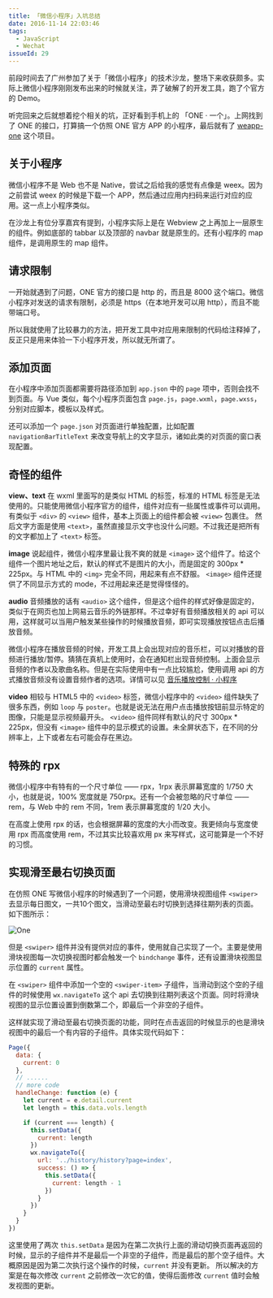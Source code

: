 ```yaml
---
title: 「微信小程序」入坑总结
date: 2016-11-14 22:03:46
tags:
  - JavaScript
  - Wechat
issueId: 29
---
```


前段时间去了广州参加了关于「微信小程序」的技术沙龙，整场下来收获颇多。实际上微信小程序刚刚发布出来的时候就关注，弄了破解了的开发工具，跑了个官方的 Demo。

听完回来之后就想着挖个相关的坑，正好看到手机上的 「ONE · 一个」。上网找到了 ONE 的接口，打算搞一个仿照 ONE 官方 APP 的小程序，最后就有了 [weapp-one](https://github.com/ahonn/weapp-one) 这个项目。

## 关于小程序

微信小程序不是 Web 也不是 Native，尝试之后给我的感觉有点像是 weex。因为之前尝试 weex 的时候是下载一个 APP，然后通过应用内扫码来运行对应的应用。这一点上小程序类似。

在沙龙上有位分享嘉宾有提到，小程序实际上是在 Webview 之上再加上一层原生的组件。例如底部的 tabbar 以及顶部的 navbar 就是原生的。还有小程序的 map 组件，是调用原生的 map 组件。

<!--more-->

## 请求限制

一开始就遇到了问题，ONE 官方的接口是 http 的，而且是 8000 这个端口。微信小程序对发送的请求有限制，必须是 https（在本地开发可以用 http），而且不能带端口号。

所以我就使用了比较暴力的方法，把开发工具中对应用来限制的代码给注释掉了，反正只是用来体验一下小程序开发，所以就无所谓了。

## 添加页面

在小程序中添加页面都需要将路径添加到 `app.json` 中的 `page` 项中，否则会找不到页面。与 Vue 类似，每个小程序页面包含 `page.js`，`page.wxml`，`page.wxss`，分别对应脚本，模板以及样式。

还可以添加一个 `page.json` 对页面进行单独配置，比如配置 `navigationBarTitleText` 来改变导航上的文字显示，诸如此类的对页面的窗口表现配置。

## 奇怪的组件

**view、text**
在 wxml 里面写的是类似 HTML 的标签，标准的 HTML 标签是无法使用的。只能使用微信小程序官方的组件，组件对应有一些属性或事件可以调用。有类似于 `<div>` 的 `<view>` 组件，基本上页面上的组件都会被 `<view>` 包裹住。
然后文字方面是使用 `<text>`，虽然直接显示文字也没什么问题。不过我还是把所有的文字都加上了 `<text>` 标签。

**image**
说起组件，微信小程序里最让我不爽的就是 `<image>` 这个组件了。给这个组件一个图片地址之后，默认的样式不是图片的大小，而是固定的 300px * 225px。与 HTML 中的 `<img>` 完全不同，用起来有点不舒服。
`<image>` 组件还提供了不同显示方式的 mode，不过用起来还是觉得怪怪的。

**audio**
音频播放的话有 `<audio>` 这个组件，但是这个组件的样式好像是固定的，类似于在网页也加上网易云音乐的外链那样。不过幸好有音频播放相关的 api 可以用，这样就可以当用户触发某些操作的时候播放音频，即可实现播放按钮点击后播放音频。

微信小程序在播放音频的时候，开发工具上会出现对应的音乐栏，可以对播放的音频进行播放/暂停。猜猜在真机上使用时，会在通知栏出现音频控制。上面会显示音频的作者以及歌曲名称。但是在实际使用中有一点比较尴尬，使用调用 api 的方式播放音频没有设置音频作者的选项。详情可以见 [音乐播放控制 · 小程序](https://mp.weixin.qq.com/debug/wxadoc/dev/api/media-background-audio.html?t=20161107#wxplaybackgroundaudioobject)

**video**
相较与 HTML5 中的 `<video>` 标签，微信小程序中的 `<video>` 组件缺失了很多东西，例如 `loop` 与 `poster`。也就是说无法在用户点击播放按钮前显示特定的图像，只能是显示视频最开头。
`<video>` 组件同样有默认的尺寸 300px * 225px，但没有 `<image>` 组件中的显示模式的设置。未全屏状态下，在不同的分辨率上，上下或者左右可能会存在黑边。

## 特殊的 rpx
微信小程序中有特有的一个尺寸单位 —— rpx，1rpx 表示屏幕宽度的 1/750 大小，也就是说，100% 宽度就是 750rpx。还有一个会被忽略的尺寸单位 —— rem，与 Web 中的 rem 不同，1rem 表示屏幕宽度的 1/20 大小。

在高度上使用 rpx 的话，也会根据屏幕的宽度的大小而改变。我更倾向与宽度使用 rpx 而高度使用 rem，不过其实比较喜欢用 px 来写样式，这可能算是一个不好的习惯。

## 实现滑至最右切换页面

在仿照 ONE 写微信小程序的时候遇到了一个问题，使用滑块视图组件 `<swiper>` 去显示每日图文，一共10个图文，当滑动至最右时切换到选择往期列表的页面。如下图所示：

![One](//ouv0frko5.bkt.clouddn.com/3qpaf.jpg)

但是 `<swiper>` 组件并没有提供对应的事件，使用就自己实现了一个。主要是使用滑块视图每一次切换视图时都会触发一个 `bindchange` 事件，还有设置滑块视图显示位置的 `current` 属性。

在 `<swiper>` 组件中添加一个空的 `<swiper-item>` 子组件，当滑动到这个空的子组件的时候使用 `wx.navigateTo` 这个 api 去切换到往期列表这个页面。同时将滑块视图的显示位置设置到倒数第二个，即最后一个非空的子组件。

这样就实现了滑动至最右切换页面的功能，同时在点击返回的时候显示的也是滑块视图中的最后一个有内容的子组件。具体实现代码如下：

``` js
Page({
  data: {
    current: 0
  },
  // ......
  // more code
  handleChange: function (e) {
    let current = e.detail.current
    let length = this.data.vols.length

    if (current === length) {
      this.setData({
        current: length
      })
      wx.navigateTo({
        url: '../history/history?page=index',
        success: () => {
          this.setData({
            current: length - 1
          })
        }
      })
    }
  }
})
```

这里使用了两次 `this.setData` 是因为在第二次执行上面的滑动切换页面再返回的时候，显示的子组件并不是最后一个非空的子组件，而是最后的那个空子组件。大概原因是因为第二次执行这个操作的时候，`current` 并没有更新。
所以解决的方案是在每次修改 `current` 之前修改一次它的值，使得后面修改 `current` 值时会触发视图的更新。
